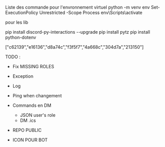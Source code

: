 Liste des commande pour l'envronnement virtuel 
python -m venv env
Set-ExecutionPolicy Unrestricted -Scope Process
env\Scripts\activate

pour les lib

pip install discord-py-interactions --upgrade
pip install pytz
pip install python-dotenv

["c62139","e16136","d8a74c","f3f5f7","4a668c","304d7a","213150"]

TODO :
- Fix MISSING ROLES
- Exception
- Log
- Ping when changement
- Commands en DM
    - JSON user's role
    - DM .ics 

- REPO PUBLIC
- ICON POUR BOT
